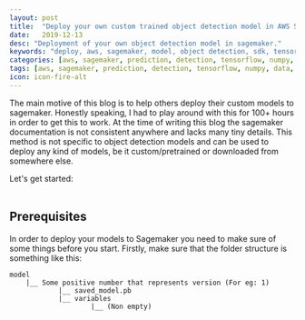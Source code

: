 ```yaml
---
layout: post
title:  "Deploy your own custom trained object detection model in AWS Sagemaker"
date:   2019-12-13
desc: "Deployment of your own object detection model in sagemaker."
keywords: "deploy, aws, sagemaker, model, object detection, sdk, tensorflow"
categories: [aws, sagemaker, prediction, detection, tensorflow, numpy, data, images, code, programming, deployment, s3, cloudwatch]
tags: [aws, sagemaker, prediction, detection, tensorflow, numpy, data, images, code, programming, deployment, s3, cloudwatch]
icon: icon-fire-alt
---
```


The main motive of this blog is to help others deploy their custom models to sagemaker. Honestly speaking, I had to play around with this for 100+ hours in order to get this to work. At the time of writing this blog the sagemaker documentation is not consistent anywhere and lacks many tiny details. This method is not specific to object detection models and can be used to deploy any kind of models, be it custom/pretrained or downloaded from somewhere else.

Let's get started: <br><br>

## Prerequisites

In order to deploy your models to Sagemaker you need to make sure of some things before you start. Firstly, make sure that the folder structure is something like this:

```
model 
    |__ Some positive number that represents version (For eg: 1) 
            |__ saved_model.pb 
            |__ variables 
                    |__ (Non empty)
```

